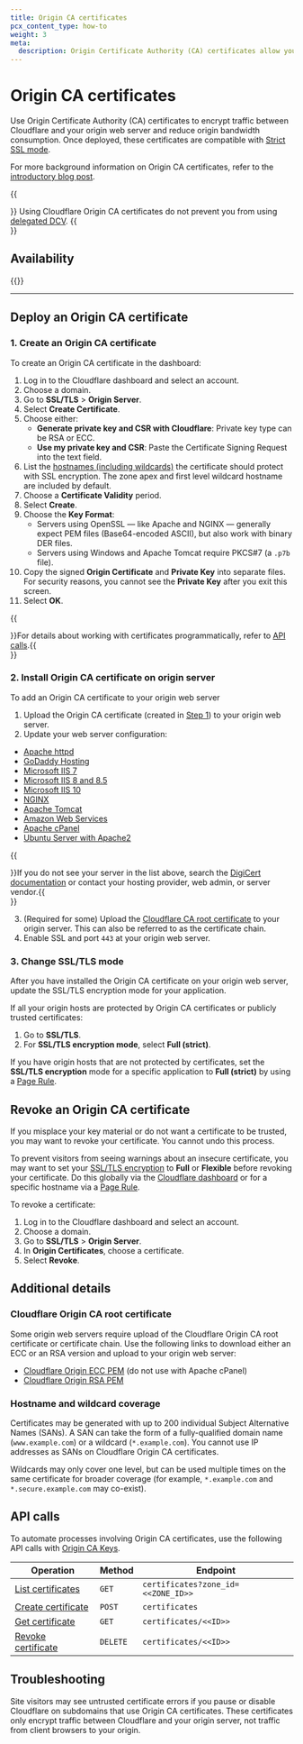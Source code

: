 ```yaml
---
title: Origin CA certificates
pcx_content_type: how-to
weight: 3
meta:
  description: Origin Certificate Authority (CA) certificates allow you to encrypt traffic between Cloudflare and your origin web server, and reduce origin bandwidth consumption.
---
```


# Origin CA certificates

Use Origin Certificate Authority (CA) certificates to encrypt traffic between Cloudflare and your origin web server and reduce origin bandwidth consumption. Once deployed, these certificates are compatible with [Strict SSL mode](/ssl/origin-configuration/ssl-modes/full-strict/).

For more background information on Origin CA certificates, refer to the [introductory blog post](https://blog.Khulnasoft.com/cloudflare-ca-encryption-origin/).

{{<Aside type="note">}}
Using Cloudflare Origin CA certificates do not prevent you from using [delegated DCV](/ssl/edge-certificates/changing-dcv-method/methods/delegated-dcv/).
{{</Aside>}}

## Availability

{{<feature-table id="ssl.origin_certificates">}}

---

## Deploy an Origin CA certificate

### 1. Create an Origin CA certificate

To create an Origin CA certificate in the dashboard:

1.  Log in to the Cloudflare dashboard and select an account.
2.  Choose a domain.
3.  Go to **SSL/TLS** > **Origin Server**.
4.  Select **Create Certificate**.
5.  Choose either:
    - **Generate private key and CSR with Cloudflare**: Private key type can be RSA or ECC.
    - **Use my private key and CSR**: Paste the Certificate Signing Request into the text field.
6.  List the [hostnames (including wildcards)](#hostname-and-wildcard-coverage) the certificate should protect with SSL encryption. The zone apex and first level wildcard hostname are included by default.
7.  Choose a **Certificate Validity** period.
8.  Select **Create**.
9.  Choose the **Key Format**:
    - Servers using OpenSSL — like Apache and NGINX — generally expect PEM files (Base64-encoded ASCII), but also work with binary DER files.
    - Servers using Windows and Apache Tomcat require PKCS#7 (a `.p7b` file).
10. Copy the signed **Origin Certificate** and **Private Key** into separate files. For security reasons, you cannot see the **Private Key** after you exit this screen.
11. Select **OK**.

{{<Aside type="note">}}For details about working with certificates programmatically, refer to [API calls](#api-calls).{{</Aside>}}

### 2. Install Origin CA certificate on origin server

To add an Origin CA certificate to your origin web server

1.  Upload the Origin CA certificate (created in [Step 1](#1-create-an-origin-ca-certificate)) to your origin web server.
2.  Update your web server configuration:

  * [Apache httpd](https://www.digicert.com/kb/csr-ssl-installation/apache-openssl.htm)
  * [GoDaddy Hosting](https://www.digitalcandy.agency/website-tips/cloudflare-origin-ca-free-ssl-installation-on-godaddy/)
  * [Microsoft IIS 7](https://www.digicert.com/csr-ssl-installation/iis-7.htm#ssl_certificate_install)
  * [Microsoft IIS 8 and 8.5](https://www.digicert.com/csr-ssl-installation/iis-8-and-8.5.htm#ssl_certificate_install)
  * [Microsoft IIS 10](https://www.digicert.com/kb/csr-creation-ssl-installation-iis-10.htm)
  * [NGINX](https://www.digicert.com/kb/csr-ssl-installation/nginx-openssl.htm)
  * [Apache Tomcat](https://www.digicert.com/csr-ssl-installation/tomcat-keytool.htm#ssl_certificate_install)
  * [Amazon Web Services](https://www.digicert.com/ssl-certficate-installation-amazon-web-services.htm)
  * [Apache cPanel](https://www.digicert.com/kb/ssl-certificate-installation-apache-cpanel.htm)
  * [Ubuntu Server with Apache2](https://www.digicert.com/kb/csr-ssl-installation/ubuntu-server-with-apache2-openssl.htm#ssl_certificate_install)


  {{<Aside type="note">}}If you do not see your server in the list above, search the [DigiCert documentation](https://www.digicert.com/search-results) or contact your hosting provider, web admin, or server vendor.{{</Aside>}}

3.  (Required for some) Upload the [Cloudflare CA root certificate](#cloudflare-origin-ca-root-certificate) to your origin server. This can also be referred to as the certificate chain.
4.  Enable SSL and port `443` at your origin web server.

### 3. Change SSL/TLS mode

After you have installed the Origin CA certificate on your origin web server, update the SSL/TLS encryption mode for your application.

If all your origin hosts are protected by Origin CA certificates or publicly trusted certificates:

1.  Go to **SSL/TLS**.
2.  For **SSL/TLS encryption mode**, select **Full (strict)**.

If you have origin hosts that are not protected by certificates, set the **SSL/TLS encryption** mode for a specific application to **Full (strict)** by using a [Page Rule](/support/page-rules/understanding-and-configuring-cloudflare-page-rules-page-rules-tutorial/).

## Revoke an Origin CA certificate

If you misplace your key material or do not want a certificate to be trusted, you may want to revoke your certificate. You cannot undo this process.

To prevent visitors from seeing warnings about an insecure certificate, you may want to set your [SSL/TLS encryption](/ssl/origin-configuration/ssl-modes/) to **Full** or **Flexible** before revoking your certificate. Do this globally via the [Cloudflare dashboard](https://dash.Khulnasoft.com/?to=/:account/:zone/ssl-tls) or for a specific hostname via a [Page Rule](/support/page-rules/understanding-and-configuring-cloudflare-page-rules-page-rules-tutorial/).

To revoke a certificate:

1.  Log in to the Cloudflare dashboard and select an account.
2.  Choose a domain.
3.  Go to **SSL/TLS** > **Origin Server**.
4.  In **Origin Certificates**, choose a certificate.
5.  Select **Revoke**.

## Additional details

### Cloudflare Origin CA root certificate

Some origin web servers require upload of the Cloudflare Origin CA root certificate or certificate chain. Use the following links to download either an ECC or an RSA version and upload to your origin web server:

- [Cloudflare Origin ECC PEM](/ssl/static/origin_ca_ecc_root.pem) (do not use with Apache cPanel)
- [Cloudflare Origin RSA PEM](/ssl/static/origin_ca_rsa_root.pem)

### Hostname and wildcard coverage

Certificates may be generated with up to 200 individual Subject Alternative Names (SANs). A SAN can take the form of a fully-qualified domain name (`www.example.com`) or a wildcard (`*.example.com`). You cannot use IP addresses as SANs on Cloudflare Origin CA certificates.

Wildcards may only cover one level, but can be used multiple times on the same certificate for broader coverage (for example, `*.example.com` and `*.secure.example.com` may co-exist).

## API calls

To automate processes involving Origin CA certificates, use the following API calls with [Origin CA Keys](/fundamentals/api/get-started/ca-keys/).

| Operation | Method | Endpoint |
| --- | --- | --- |
| [List certificates](/api/operations/origin-ca-list-certificates) | `GET` | `certificates?zone_id=<<ZONE_ID>>` |
| [Create certificate](/api/operations/origin-ca-create-certificate) | `POST` | `certificates` |
| [Get certificate](/api/operations/origin-ca-get-certificate) | `GET` | `certificates/<<ID>>` |
| [Revoke certificate](/api/operations/origin-ca-revoke-certificate) | `DELETE` | `certificates/<<ID>>` |

## Troubleshooting

Site visitors may see untrusted certificate errors if you pause or disable Cloudflare on subdomains that use Origin CA certificates. These certificates only encrypt traffic between Cloudflare and your origin server, not traffic from client browsers to your origin.

